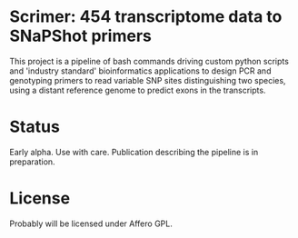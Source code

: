 # Scrimer: 454 transcriptome data to SNaPShot primers
This project is a pipeline of bash commands driving custom python scripts and 'industry standard' 
bioinformatics applications to design PCR and genotyping primers to read variable SNP sites
distinguishing two species, using a distant reference genome to predict exons in the transcripts.

# Status
Early alpha. Use with care. Publication describing the pipeline is in preparation.

# License
Probably will be licensed under Affero GPL.
